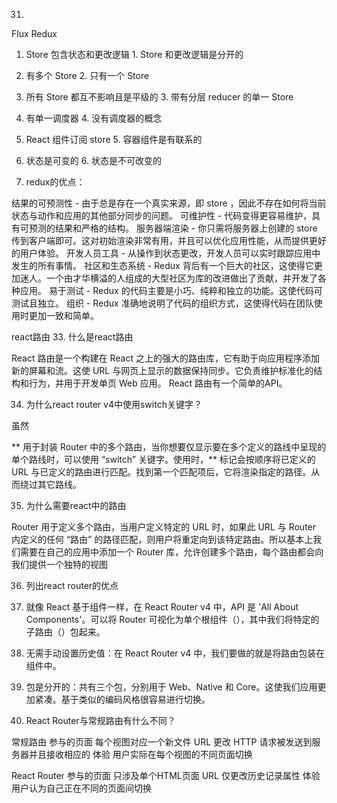 31. 

Flux	                                          Redux
1. Store 包含状态和更改逻辑	                     1. Store 和更改逻辑是分开的
2. 有多个 Store	                                 2. 只有一个 Store
3. 所有 Store 都互不影响且是平级的	                 3. 带有分层 reducer 的单一 Store
4. 有单一调度器	                                 4. 没有调度器的概念
5. React 组件订阅 store	                         5. 容器组件是有联系的
6. 状态是可变的	                                 6. 状态是不可改变的

32. redux的优点：

结果的可预测性 - 由于总是存在一个真实来源，即 store ，因此不存在如何将当前状态与动作和应用的其他部分同步的问题。
可维护性 - 代码变得更容易维护，具有可预测的结果和严格的结构。
服务器端渲染 - 你只需将服务器上创建的 store 传到客户端即可。这对初始渲染非常有用，并且可以优化应用性能，从而提供更好的用户体验。
开发人员工具 - 从操作到状态更改，开发人员可以实时跟踪应用中发生的所有事情。
社区和生态系统 - Redux 背后有一个巨大的社区，这使得它更加迷人。一个由才华横溢的人组成的大型社区为库的改进做出了贡献，并开发了各种应用。
易于测试 - Redux 的代码主要是小巧、纯粹和独立的功能。这使代码可测试且独立。
组织 - Redux 准确地说明了代码的组织方式，这使得代码在团队使用时更加一致和简单。


react路由
33. 什么是react路由

React 路由是一个构建在 React 之上的强大的路由库，它有助于向应用程序添加新的屏幕和流。这使 URL 与网页上显示的数据保持同步。它负责维护标准化的结构和行为，并用于开发单页 Web 应用。 React 路由有一个简单的API。

34. 为什么react router v4中使用switch关键字？


虽然 <div> ** 用于封装 Router 中的多个路由，当你想要仅显示要在多个定义的路线中呈现的单个路线时，可以使用 “switch” 关键字。使用时，<switch>** 标记会按顺序将已定义的 URL 与已定义的路由进行匹配。找到第一个匹配项后，它将渲染指定的路径。从而绕过其它路线。



35. 为什么需要react中的路由

Router 用于定义多个路由，当用户定义特定的 URL 时，如果此 URL 与 Router 内定义的任何 “路由” 的路径匹配，则用户将重定向到该特定路由。所以基本上我们需要在自己的应用中添加一个 Router 库，允许创建多个路由，每个路由都会向我们提供一个独特的视图

<switch>
    <route exact path=’/’ component={Home}/>
    <route path=’/posts/:id’ component={Newpost}/>
    <route path=’/posts’   component={Post}/>
</switch>

36. 列出react router的优点

1. 就像 React 基于组件一样，在 React Router v4 中，API 是 'All About Components'。可以将 Router 可视化为单个根组件（<BrowserRouter>），其中我们将特定的子路由（<route>）包起来。
2. 无需手动设置历史值：在 React Router v4 中，我们要做的就是将路由包装在 <BrowserRouter> 组件中。
3. 包是分开的：共有三个包，分别用于 Web、Native 和 Core。这使我们应用更加紧凑。基于类似的编码风格很容易进行切换。

37. React Router与常规路由有什么不同？

常规路由
参与的页面	每个视图对应一个新文件
URL 更改	HTTP 请求被发送到服务器并且接收相应的
体验	用户实际在每个视图的不同页面切换

React Router
参与的页面	只涉及单个HTML页面
URL  仅更改历史记录属性
体验	 用户认为自己正在不同的页面间切换
